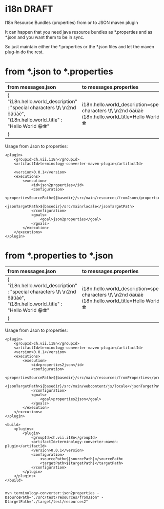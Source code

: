 # i18n DRAFT
I18n Resource Bundles (properties) from or to JSON maven plugin 

It can happen that you need java resource bundles as *.properties and as *.json and you want them to be in sync.

So just maintain either the *.properties or the *.json files and let the maven plug-in do the rest.

# from *.json to *.properties

| from messages.json | to messages.properties |
| :---| :---|
| {  <br>  "i18n.hello.world_description" : "special characters \t\\ \n2nd öäüàè", <br>   "i18n.hello.world_title" : "Hello World 😀⚽️" <br> } | i18n.hello.world_description=special characters \t\\ \n2nd öäüàè <br> i18n.hello.world_title=Hello World 😀⚽ |


Usage from Json to properties:
```
<plugin>
    <groupId>ch.vii.i18n</groupId>
	<artifactId>terminology-converter-maven-plugin</artifactId>
    
    <version>0.0.1</version>
    <executions>
        <execution>
            <id>json2properties</id>
            <configuration>
                <propertiesSourcePath>${basedir}/src/main/resources/fromJson</propertiesSourcePath>
                <jsonTargetPath>${basedir}/src/main/locale</jsonTargetPath>
            </configuration>
            <goals>
                <goal>json2properties</goal>
            </goals>
        </execution>
    </executions>
</plugin>
```

# from *.properties to *.json

| from messages.json | to messages.properties |
| :---| :---|
| {  <br>  "i18n.hello.world_description" : "special characters \t\\ \n2nd öäüàè", <br>   "i18n.hello.world_title" : "Hello World 😀⚽️" <br> } | i18n.hello.world_description=special characters \t\\ \n2nd öäüàè <br> i18n.hello.world_title=Hello World 😀⚽ |





Usage from Json to properties:
``` 
<plugin>
    <groupId>ch.vii.i18n</groupId>
	<artifactId>terminology-converter-maven-plugin</artifactId>
    <version>0.0.1</version>
    <executions>
        <execution>
            <id>properties2json</id>
            <configuration>
                <propertiesSourcePath>${basedir}/src/main/resources/fromProperties</propertiesSourcePath>
                <jsonTargetPath>${basedir}/src/main/webcontent/js/locale</jsonTargetPath>
            </configuration>
            <goals>
                <goal>properties2json</goal>
            </goals>
        </execution>
    </executions>
</plugin>
```

	<build>
		<plugins>
			<plugin>
				<groupId>ch.vii.i18n</groupId>
				<artifactId>terminology-converter-maven-plugin</artifactId>
				<version>0.0.1</version>
				<configuration>
					<sourcePath>${sourcePath}</sourcePath>
					<targetPath>${targetPath}</targetPath>
				</configuration>
			</plugin>
		</plugins>
	</build>
	
	
	mvn terminology-converter:json2properties -DsourcePath="./src/test/resources/fromJson" -DtargetPath="./target/test/resources2"